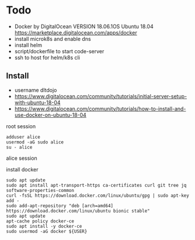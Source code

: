 # Todo

- Docker by DigitalOcean VERSION 18.06.1OS Ubuntu 18.04 https://marketplace.digitalocean.com/apps/docker
- install microk8s and enable dns
- install helm
- script/dockerfile to start code-server
- ssh to host for helm/k8s cli 

## Install 

- username dltdojo
- https://www.digitalocean.com/community/tutorials/initial-server-setup-with-ubuntu-18-04
- https://www.digitalocean.com/community/tutorials/how-to-install-and-use-docker-on-ubuntu-18-04

root session


```
adduser alice
usermod -aG sudo alice
su - alice
```

alice session

install docker 

```
sudo apt update
sudo apt install apt-transport-https ca-certificates curl git tree jq software-properties-common
curl -fsSL https://download.docker.com/linux/ubuntu/gpg | sudo apt-key add -
sudo add-apt-repository "deb [arch=amd64] https://download.docker.com/linux/ubuntu bionic stable"
sudo apt update
apt-cache policy docker-ce
sudo apt install -y docker-ce
sudo usermod -aG docker ${USER}
```